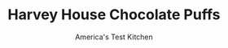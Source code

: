 ---
layout: ../../layouts/MarkdownPostLayout.astro
title: Harvey House Chocolate Puffs
author: America's Test Kitchen
pubDate: 2023-03-15
description: "With a chocolate shell and a whipped-cream and strawberry filling, how could these puffs from a famous old restaurant chain fail? Let us count the ways..."
image_url: https://res.cloudinary.com/hksqkdlah/image/upload/ar_1:1,c_fill,dpr_2.0,f_auto,fl_lossy.progressive.strip_profile,g_faces:auto,q_auto:low,w_344/26344_sfs-harvey-house-chocolate-puffs-22
tags: ["Desserts or Baked Goods","Chocolate","Holiday"]
calories: 2719
protein: 4
carbohydrates: 33
fats: 
fiber: 2
ingredients: ["2 , large eggs plus 1 large egg white","1 teaspoon, vanilla extract","1/2 cup, water","5 tablespoons, unsalted butter, cut into ½-inch pieces","2 teaspoons, granulated sugar","1/4 teaspoon, salt","1/2 cup (2 1/2 ounces), all-purpose flour","3 tablespoons, Dutch-processed cocoa","8 ounces, frozen strawberries, thawed","1 cup, heavy cream, chilled","6 tablespoons (1 1/2 ounces), confectioners' sugar, sifted","1 teaspoon, vanilla extract","1 1/2 ounces, cream cheese, cut into 1-inch pieces and softened","1 cup (4 ounces), confectioners' sugar, sifted","3 tablespoons, Dutch-processed cocoa","2 tablespoons, water","1 teaspoon, vanilla extract"]
serves: 8
time: "2¼ hours, plus 1¾ hours cooling and 1 hour chilling"
instructions: ["FOR THE CHOCOLATE PUFFS: Adjust oven rack to upper-middle position and heat oven to 425 degrees. Line rimmed baking sheet with parchment paper. Whisk eggs, egg white, and vanilla together in bowl. Bring water, butter, sugar, and salt to boil in medium saucepan over medium-high heat. When butter is melted, remove pan from heat. Using rubber spatula, stir in flour until smooth. Return saucepan to low heat and cook, constantly stirring and smearing mixture against bottom of saucepan, until mixture is slightly shiny and registers 170 degrees on instant-read thermometer, 2 to 3 minutes.","Transfer flour mixture to food processor and process until slightly cool, about 30 seconds. Remove feed tube insert from food processor. With food processor running, slowly add egg mixture through feed tube until incorporated. Scrape down sides of bowl and process until smooth, thick paste forms, about 30 seconds. Sprinkle cocoa over paste and process until combined, about 15 seconds, scraping down bowl as needed.","Cut ½ inch from corner of large zipper-lock bag. Transfer cocoa paste to bag and pipe eight 2-inch-wide and 1¼-inch-high mounds 2 inches apart on prepared baking sheet. Dip small spoon in water and smooth exterior of mounds.","Bake puffs for 15 minutes (do not open oven door) and then reduce oven temperature to 350 degrees and continue to bake until firm, 20 minutes. Remove baking sheet from oven and turn off oven. Using tip of paring knife, carefully cut ½-inch slit into side of each puff. Return puffs to oven, prop door open with wooden spoon, and let puffs dry for 30 minutes. Transfer puffs to wire rack to cool completely, about 30 minutes. (Puffs can be stored at room temperature for up to 1 day or frozen in single layer in airtight container for up to 1 month.)","FOR THE STRAWBERRY FILLING: Meanwhile, cook strawberries in medium saucepan over medium-low heat, mashing occasionally with potato masher, until thickened and reduced to ½ cup, 10 to 12 minutes. Transfer to large bowl and refrigerate until cool, about 1 hour.","Using stand mixer fitted with whisk, whip cream, sugar, and vanilla on medium-low speed until foamy, about 1 minute. Increase speed to high and whip until soft peaks form, 1 to 3 minutes. Add cream cheese and whip until stiff peaks form, about 30 seconds. Gently fold chilled strawberries into whipped cream, return mixture to large bowl, and refrigerate until firm, about 1 hour. (Filling can be refrigerated for up to 1 day.)","FOR THE CHOCOLATE GLAZE: Set wire rack in rimmed baking sheet. Using serrated knife, cut puffs crosswise into 2 pieces, ½ inch from bottom. Top puff bottoms with strawberry whipped cream and replace tops; transfer to rack. Combine sugar and cocoa in bowl. Whisk in water and vanilla until smooth. Spoon 1 tablespoon glaze over each puff and let sit for 15 minutes until set. Serve."]
nutrition: ["211 mg Potassium","94 mg Phosphorus","45 mg Calcium","1 mg Iron","29 mg Magnesium","131 mg Sodium","21 g Fat","6 g Monounsaturated","1 g Polyunsaturated","11 mg Vitamin C","112 mg Cholesterol","13 g Saturated","2 g Fiber","13 µg Folic acid","16 µg Folate (food)","22 g Sugars","2 µg Vitamin K","80 g Water","33 g Carbs","39 µg Folate equivalent (total)","4 g Protein","222 µg Vitamin A","339 kcal Energy","20 g Sugars, added","2719 calories"]
notes: "An accurate oven temperature is essential for puffs to puff. We recommend that you keep an oven thermometer in your oven (we like the Cooper-Atkins model). To prevent lumps in the whipped cream filling, be sure to sift the confectioners’ sugar. The assembled puffs will hold in the refrigerator for up to 1 hour."
---